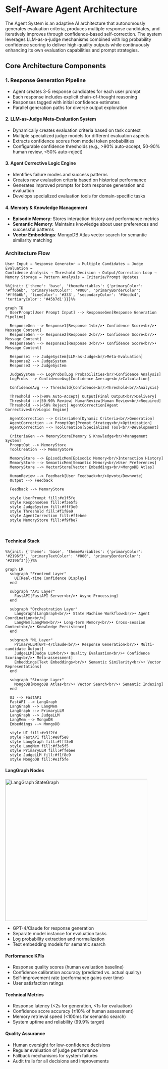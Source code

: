 # Self-Aware Agent Architecture

The Agent System is an adaptive AI architecture that autonomously generates evaluation criteria, produces multiple response candidates, and iteratively improves through confidence-based self-correction. The system leverages LLM-as-a-judge mechanisms combined with log probability confidence scoring to deliver high-quality outputs while continuously enhancing its own evaluation capabilities and prompt strategies.

## Core Architecture Components

### 1. **Response Generation Pipeline**

- Agent creates 3-5 response candidates for each user prompt
- Each response includes explicit chain-of-thought reasoning
- Responses tagged with initial confidence estimates
- Parallel generation paths for diverse output exploration

#### 2. **LLM-as-Judge Meta-Evaluation System**

- Dynamically creates evaluation criteria based on task context
- Multiple specialized judge models for different evaluation aspects
- Extracts confidence scores from model token probabilities
- Configurable confidence thresholds (e.g., >90% auto-accept, 50-90% human review, <50% auto-reject)

#### 3. **Agent Corrective Logic Engine**

- Identifies failure modes and success patterns
- Creates new evaluation criteria based on historical performance
- Generates improved prompts for both response generation and evaluation
- Develops specialized evaluation tools for domain-specific tasks

#### 4. **Memory & Knowledge Management**

- **Episodic Memory**: Stores interaction history and performance metrics
- **Semantic Memory**: Maintains knowledge about user preferences and successful patterns
- **Vector Embeddings**: MongoDB Atlas vector search for semantic similarity matching

### Architecture Flow

```
User Input → Response Generator → Multiple Candidates → Judge Evaluation → 
Confidence Analysis → Threshold Decision → Output/Correction Loop → 
Memory Storage → Pattern Analysis → Criteria/Prompt Updates
```

```mermaid
%%{init: {'theme': 'base', 'themeVariables': {'primaryColor': '#ff6b6b', 'primaryTextColor': '#000', 'primaryBorderColor': '#ff6b6b', 'lineColor': '#333', 'secondaryColor': '#4ecdc4', 'tertiaryColor': '#45b7d1'}}}%%

graph TD
  UserPrompt[User Prompt Input] --> ResponseGen[Response Generation Pipeline]
  
  ResponseGen --> Response1[Response 1<br/>• Confidence Score<br/>• Message Content]
  ResponseGen --> Response2[Response 2<br/>• Confidence Score<br/>• Message Content]
  ResponseGen --> Response3[Response 3<br/>• Confidence Score<br/>• Message Content]
  
  Response1 --> JudgeSystem[LLM-as-Judge<br/>Meta-Evaluation]
  Response2 --> JudgeSystem
  Response3 --> JudgeSystem
  
  JudgeSystem --> LogProbs[Log Probabilities<br/>Confidence Analysis]
  LogProbs --> ConfidenceAvg[Confidence Average<br/>Calculation]
  
  ConfidenceAvg --> Threshold{Confidence<br/>Threshold<br/>Analysis}
  
  Threshold -->|>90% Auto-Accept| Output[Final Output<br/>Delivery]
  Threshold -->|50-90% Review| HumanReview[Human Review<br/>Required]
  Threshold -->|<50% Reject| AgentCorrection[Agent Corrective<br/>Logic Engine]
  
  AgentCorrection --> CriteriaGen[Dynamic Criteria<br/>Generation]
  AgentCorrection --> PromptOpt[Prompt Strategy<br/>Optimization]
  AgentCorrection --> ToolCreation[Specialized Tool<br/>Development]
  
  CriteriaGen --> MemoryStore[Memory & Knowledge<br/>Management System]
  PromptOpt --> MemoryStore
  ToolCreation --> MemoryStore
  
  MemoryStore --> EpisodicMem[Episodic Memory<br/>Interaction History]
  MemoryStore --> SemanticMem[Semantic Memory<br/>User Preferences]
  MemoryStore --> VectorStore[Vector Embeddings<br/>MongoDB Atlas]
  
  HumanReview --> Feedback[User Feedback<br/>Upvote/Downvote]
  Output --> Feedback
  
  Feedback --> MemoryStore
  
  style UserPrompt fill:#e1f5fe
  style ResponseGen fill:#f3e5f5
  style JudgeSystem fill:#fff3e0
  style Threshold fill:#f1f8e9
  style AgentCorrection fill:#ffebee
  style MemoryStore fill:#f9fbe7
```

</br>

#### Technical Stack

```mermaid
%%{init: {'theme': 'base', 'themeVariables': {'primaryColor': '#2196f3', 'primaryTextColor': '#000', 'primaryBorderColor': '#2196f3'}}}%%

graph LR
  subgraph "Frontend Layer"
    UI[Real-time Confidence Display]
  end
  
  subgraph "API Layer"
    FastAPI[FastAPI Server<br/>• Async Processing]
  end
  
  subgraph "Orchestration Layer"
    LangGraph[LangGraph<br/>• State Machine Workflow<br/>• Agent Coordination<br/>]
    LangMem[LangMem<br/>• Long-term Memory<br/>• Cross-session Context<br/>• Knowledge Persistence]
  end
  
  subgraph "ML Layer"
    PrimaryLLM[GPT-4/Claude<br/>• Response Generation<br/>• Multi-candidate Output]
    JudgeLLM[Judge LLM<br/>• Quality Evaluation<br/>• Confidence Scoring<br/>• Meta-assessment]
    Embeddings[Text Embeddings<br/>• Semantic Similarity<br/>• Vector Representations]
  end
  
  subgraph "Storage Layer"
    MongoDB[MongoDB Atlas<br/>• Vector Search<br/>• Semantic Indexing]
  end
  
  UI --> FastAPI
  FastAPI --> LangGraph
  LangGraph --> LangMem
  LangGraph --> PrimaryLLM
  LangGraph --> JudgeLLM
  LangMem --> MongoDB
  Embeddings --> MongoDB
  
  style UI fill:#e3f2fd
  style FastAPI fill:#e8f5e8
  style LangGraph fill:#fff3e0
  style LangMem fill:#f3e5f5
  style PrimaryLLM fill:#ffebee
  style JudgeLLM fill:#f1f8e9
  style MongoDB fill:#e1f5fe
```

#### LangGraph Nodes

<img src="./agent/graph.png" width=450 alt="LangGraph StateGraph" />

- GPT-4/Claude for response generation
- Separate model instance for evaluation tasks
- Log probability extraction and normalization
- Text embedding models for semantic search

#### **Performance KPIs**

- Response quality scores (human evaluation baseline)
- Confidence calibration accuracy (predicted vs. actual quality)
- Self-improvement rate (performance gains over time)
- User satisfaction ratings

#### **Technical Metrics**

- Response latency (<2s for generation, <1s for evaluation)
- Confidence score accuracy (±10% of human assessment)
- Memory retrieval speed (<100ms for semantic search)
- System uptime and reliability (99.9% target)

#### **Quality Assurance**

- Human oversight for low-confidence decisions
- Regular evaluation of judge performance
- Fallback mechanisms for system failures
- Audit trails for all decisions and improvements
